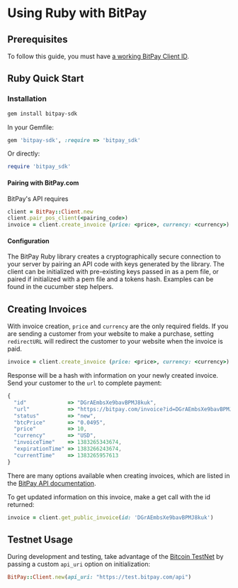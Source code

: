 # Using Ruby with BitPay

## Prerequisites
To follow this guide, you must have [a working BitPay Client ID](http://dev.bitpay.com/docs/getting-started.html).

## Ruby Quick Start
### Installation
```bash
gem install bitpay-sdk
```

In your Gemfile:
```ruby
gem 'bitpay-sdk', :require => 'bitpay_sdk'
```

Or directly:

```ruby
require 'bitpay_sdk'
```

#### Pairing with BitPay.com
BitPay's API requires 
```ruby
client = BitPay::Client.new
client.pair_pos_client(<pairing_code>)
invoice = client.create_invoice (price: <price>, currency: <currency>)
```

#### Configuration
The BitPay Ruby library creates a cryptographically secure connection to your server by pairing an API code with keys generated by the library. The client can be initialized with pre-existing keys passed in as a pem file, or paired if initialized with a pem file and a tokens hash. Examples can be found in the cucumber step helpers.

## Creating Invoices
With invoice creation, `price` and `currency` are the only required fields. If you are sending a customer from your website to make a purchase, setting `redirectURL` will redirect the customer to your website when the invoice is paid.

```ruby
invoice = client.create_invoice (price: <price>, currency: <currency>)
```

Response will be a hash with information on your newly created invoice. Send your customer to the `url` to complete payment:

```javascript
{
  "id"             => "DGrAEmbsXe9bavBPMJ8kuk", 
  "url"            => "https://bitpay.com/invoice?id=DGrAEmbsXe9bavBPMJ8kuk",
  "status"         => "new",
  "btcPrice"       => "0.0495",
  "price"          => 10,
  "currency"       => "USD",
  "invoiceTime"    => 1383265343674,
  "expirationTime" => 1383266243674,
  "currentTime"    => 1383265957613
}
```

There are many options available when creating invoices, which are listed in the [BitPay API documentation](https://bitpay.com/bitcoin-payment-gateway-api).

To get updated information on this invoice, make a get call with the id returned:

```ruby
invoice = client.get_public_invoice(id: 'DGrAEmbsXe9bavBPMJ8kuk')
```

## Testnet Usage

During development and testing, take advantage of the [Bitcoin TestNet](https://en.bitcoin.it/wiki/Testnet) by passing a custom `api_uri` option on initialization:

```ruby
BitPay::Client.new(api_uri: "https://test.bitpay.com/api")
```
